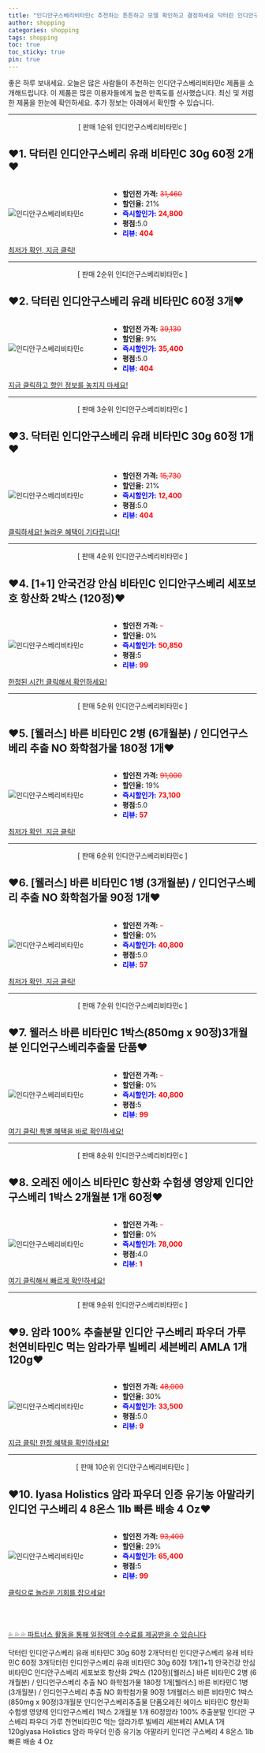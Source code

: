 ```yaml
---
title: "인디안구스베리비타민c 추천하는 튼튼하고 모델 확인하고 결정하세요 닥터린 인디안구스베리 유래 비타민C 30g"
author: shopping
categories: shopping
tags: shopping
toc: true
toc_sticky: true
pin: true
---
```

좋은 하루 보내세요. 오늘은 많은 사람들이 추천하는 인디안구스베리비타민c 제품을 소개해드립니다. 이 제품은 많은 이용자들에게 높은 만족도를 선사했습니다. 최신 및 저렴한 제품을 한눈에 확인하세요. 추가 정보는 아래에서 확인할 수 있습니다.

---
<p class="toplist" style="margin: 0 auto; display: block; width: fit-content;">[ 판매 1순위 인디안구스베리비타민c ]</p>

<h2><strong>❤️1. 닥터린 인디안구스베리 유래 비타민C 30g 60정 2개❤️</strong></h2>

<div style="display: flex; align-items: center;">
    <div style="flex: 0.4;">
        <img src="https://thumbnail9.coupangcdn.com/thumbnails/remote/230x230ex/image/retail/images/3911260544925360-9383c564-ecd4-4a97-83f4-2b6280a941d4.jpg" alt="인디안구스베리비타민c" style="max-width: 100%;">
    </div>
    <div style="flex: 0.6; margin-left: 10px;">
        <ul>
            <li><strong>할인전 가격:</strong> <del style="color: red;">31,460</del></li>
            <li><strong>할인율:</strong> 21%</li>
            <li><span style='color:blue'><strong>즉시할인가:</strong></span> <span style='color:red'><strong>24,800</strong></span></li>
            <li><strong>평점:</strong>5.0</li>
            <li><span style='color:blue'><strong>리뷰:</strong></span> <span style='color:red'><strong>404</strong></span></li>
        </ul>
    </div>
</div>
<div class="center">
    <a href="https://selin100587.github.io?lptag=AF9450613&subid=githubio&pageKey=6004259023&traceid=V0-153&itemId=18172762421&vendorItemId=85322056737" class="myButton">
        최저가 확인, 지금 클릭!
    </a>
</div>


---
<p class="toplist" style="margin: 0 auto; display: block; width: fit-content;">[ 판매 2순위 인디안구스베리비타민c ]</p>

<h2><strong>❤️2. 닥터린 인디안구스베리 유래 비타민C 60정 3개❤️</strong></h2>

<div style="display: flex; align-items: center;">
    <div style="flex: 0.4;">
        <img src="https://thumbnail7.coupangcdn.com/thumbnails/remote/230x230ex/image/retail/images/3911282963657992-7107ce78-fd81-481c-bb51-8d7b98a912fa.jpg" alt="인디안구스베리비타민c" style="max-width: 100%;">
    </div>
    <div style="flex: 0.6; margin-left: 10px;">
        <ul>
            <li><strong>할인전 가격:</strong> <del style="color: red;">39,130</del></li>
            <li><strong>할인율:</strong> 9%</li>
            <li><span style='color:blue'><strong>즉시할인가:</strong></span> <span style='color:red'><strong>35,400</strong></span></li>
            <li><strong>평점:</strong>5.0</li>
            <li><span style='color:blue'><strong>리뷰:</strong></span> <span style='color:red'><strong>404</strong></span></li>
        </ul>
    </div>
</div>
<div class="center">
    <a href="https://selin100587.github.io?lptag=AF9450613&subid=githubio&pageKey=6004259023&traceid=V0-153&itemId=13612285353&vendorItemId=84723560544" class="myButton">
        지금 클릭하고 할인 정보를 놓치지 마세요!
    </a>
</div>


---
<p class="toplist" style="margin: 0 auto; display: block; width: fit-content;">[ 판매 3순위 인디안구스베리비타민c ]</p>

<h2><strong>❤️3. 닥터린 인디안구스베리 유래 비타민C 30g 60정 1개❤️</strong></h2>

<div style="display: flex; align-items: center;">
    <div style="flex: 0.4;">
        <img src="https://thumbnail7.coupangcdn.com/thumbnails/remote/230x230ex/image/retail/images/7882417778266653-14b12114-cb6a-41ce-9527-c1aaf46c2ca9.jpg" alt="인디안구스베리비타민c" style="max-width: 100%;">
    </div>
    <div style="flex: 0.6; margin-left: 10px;">
        <ul>
            <li><strong>할인전 가격:</strong> <del style="color: red;">15,730</del></li>
            <li><strong>할인율:</strong> 21%</li>
            <li><span style='color:blue'><strong>즉시할인가:</strong></span> <span style='color:red'><strong>12,400</strong></span></li>
            <li><strong>평점:</strong>5.0</li>
            <li><span style='color:blue'><strong>리뷰:</strong></span> <span style='color:red'><strong>404</strong></span></li>
        </ul>
    </div>
</div>
<div class="center">
    <a href="https://selin100587.github.io?lptag=AF9450613&subid=githubio&pageKey=6004259023&traceid=V0-153&itemId=10877430722&vendorItemId=80441469492" class="myButton">
        클릭하세요! 놀라운 혜택이 기다립니다!
    </a>
</div>


---
<p class="toplist" style="margin: 0 auto; display: block; width: fit-content;">[ 판매 4순위 인디안구스베리비타민c ]</p>

<h2><strong>❤️4. [1+1] 안국건강 안심 비타민C 인디안구스베리 세포보호 항산화 2박스 (120정)❤️</strong></h2>

<div style="display: flex; align-items: center;">
    <div style="flex: 0.4;">
        <img src="https://thumbnail9.coupangcdn.com/thumbnails/remote/230x230ex/image/vendor_inventory/bb4c/1d628e303e6e562e894ed32074c30d6f29fefa5b74cdea3c18d2e20b1aa7.jpg" alt="인디안구스베리비타민c" style="max-width: 100%;">
    </div>
    <div style="flex: 0.6; margin-left: 10px;">
        <ul>
            <li><strong>할인전 가격:</strong> <del style="color: red;">-</del></li>
            <li><strong>할인율:</strong> 0%</li>
            <li><span style='color:blue'><strong>즉시할인가:</strong></span> <span style='color:red'><strong>50,850</strong></span></li>
            <li><strong>평점:</strong>5</li>
            <li><span style='color:blue'><strong>리뷰:</strong></span> <span style='color:red'><strong>99</strong></span></li>
        </ul>
    </div>
</div>
<div class="center">
    <a href="https://selin100587.github.io?lptag=AF9450613&subid=githubio&pageKey=8251641643&traceid=V0-153&itemId=23757336083&vendorItemId=90781785049" class="myButton">
        한정된 시간! 클릭해서 확인하세요!
    </a>
</div>


---
<p class="toplist" style="margin: 0 auto; display: block; width: fit-content;">[ 판매 5순위 인디안구스베리비타민c ]</p>

<h2><strong>❤️5. [웰러스] 바른 비타민C 2병 (6개월분) / 인디언구스베리 추출 NO 화학첨가물 180정 1개❤️</strong></h2>

<div style="display: flex; align-items: center;">
    <div style="flex: 0.4;">
        <img src="https://thumbnail6.coupangcdn.com/thumbnails/remote/230x230ex/image/vendor_inventory/f6ec/10b5b95275f9bd12e0e0c8b6898374ee16d29e6f93b792b912733929d987.jpg" alt="인디안구스베리비타민c" style="max-width: 100%;">
    </div>
    <div style="flex: 0.6; margin-left: 10px;">
        <ul>
            <li><strong>할인전 가격:</strong> <del style="color: red;">91,000</del></li>
            <li><strong>할인율:</strong> 19%</li>
            <li><span style='color:blue'><strong>즉시할인가:</strong></span> <span style='color:red'><strong>73,100</strong></span></li>
            <li><strong>평점:</strong>5.0</li>
            <li><span style='color:blue'><strong>리뷰:</strong></span> <span style='color:red'><strong>57</strong></span></li>
        </ul>
    </div>
</div>
<div class="center">
    <a href="https://selin100587.github.io?lptag=AF9450613&subid=githubio&pageKey=7188284585&traceid=V0-153&itemId=18121018213&vendorItemId=85272161528" class="myButton">
        최저가 확인, 지금 클릭!
    </a>
</div>


---
<p class="toplist" style="margin: 0 auto; display: block; width: fit-content;">[ 판매 6순위 인디안구스베리비타민c ]</p>

<h2><strong>❤️6. [웰러스] 바른 비타민C 1병 (3개월분) / 인디언구스베리 추출 NO 화학첨가물 90정 1개❤️</strong></h2>

<div style="display: flex; align-items: center;">
    <div style="flex: 0.4;">
        <img src="https://thumbnail7.coupangcdn.com/thumbnails/remote/230x230ex/image/vendor_inventory/2a27/91a8249948d44d5e6ae43392393de5ad2762c8e95f0d1561f8fd7dd24d92.jpg" alt="인디안구스베리비타민c" style="max-width: 100%;">
    </div>
    <div style="flex: 0.6; margin-left: 10px;">
        <ul>
            <li><strong>할인전 가격:</strong> <del style="color: red;">-</del></li>
            <li><strong>할인율:</strong> 0%</li>
            <li><span style='color:blue'><strong>즉시할인가:</strong></span> <span style='color:red'><strong>40,800</strong></span></li>
            <li><strong>평점:</strong>5.0</li>
            <li><span style='color:blue'><strong>리뷰:</strong></span> <span style='color:red'><strong>57</strong></span></li>
        </ul>
    </div>
</div>
<div class="center">
    <a href="https://selin100587.github.io?lptag=AF9450613&subid=githubio&pageKey=7188284585&traceid=V0-153&itemId=18143429499&vendorItemId=86130590724" class="myButton">
        최저가 확인, 지금 클릭!
    </a>
</div>


---
<p class="toplist" style="margin: 0 auto; display: block; width: fit-content;">[ 판매 7순위 인디안구스베리비타민c ]</p>

<h2><strong>❤️7. 웰러스 바른 비타민C 1박스(850mg x 90정)3개월분 인디언구스베리추출물 단품❤️</strong></h2>

<div style="display: flex; align-items: center;">
    <div style="flex: 0.4;">
        <img src="https://thumbnail8.coupangcdn.com/thumbnails/remote/230x230ex/image/vendor_inventory/e911/2d95a95a4141eaddb18991e1c885de24890fab656d02976aac2f5d04bf0d.jpg" alt="인디안구스베리비타민c" style="max-width: 100%;">
    </div>
    <div style="flex: 0.6; margin-left: 10px;">
        <ul>
            <li><strong>할인전 가격:</strong> <del style="color: red;">-</del></li>
            <li><strong>할인율:</strong> 0%</li>
            <li><span style='color:blue'><strong>즉시할인가:</strong></span> <span style='color:red'><strong>40,800</strong></span></li>
            <li><strong>평점:</strong>5</li>
            <li><span style='color:blue'><strong>리뷰:</strong></span> <span style='color:red'><strong>99</strong></span></li>
        </ul>
    </div>
</div>
<div class="center">
    <a href="https://selin100587.github.io?lptag=AF9450613&subid=githubio&pageKey=7805235211&traceid=V0-153&itemId=21149641494&vendorItemId=88211218069" class="myButton">
        여기 클릭! 특별 혜택을 바로 확인하세요!
    </a>
</div>


---
<p class="toplist" style="margin: 0 auto; display: block; width: fit-content;">[ 판매 8순위 인디안구스베리비타민c ]</p>

<h2><strong>❤️8. 오레진 에이스 비타민C 항산화 수험생 영양제 인디안구스베리 1박스 2개월분 1개 60정❤️</strong></h2>

<div style="display: flex; align-items: center;">
    <div style="flex: 0.4;">
        <img src="https://thumbnail9.coupangcdn.com/thumbnails/remote/230x230ex/image/vendor_inventory/116b/2da8bc0f37816d67ec030f9da675ba704ecd30a1d3b0b62a267fe538f320.jpg" alt="인디안구스베리비타민c" style="max-width: 100%;">
    </div>
    <div style="flex: 0.6; margin-left: 10px;">
        <ul>
            <li><strong>할인전 가격:</strong> <del style="color: red;">-</del></li>
            <li><strong>할인율:</strong> 0%</li>
            <li><span style='color:blue'><strong>즉시할인가:</strong></span> <span style='color:red'><strong>78,000</strong></span></li>
            <li><strong>평점:</strong>4.0</li>
            <li><span style='color:blue'><strong>리뷰:</strong></span> <span style='color:red'><strong>1</strong></span></li>
        </ul>
    </div>
</div>
<div class="center">
    <a href="https://selin100587.github.io?lptag=AF9450613&subid=githubio&pageKey=7292592133&traceid=V0-153&itemId=18642780611&vendorItemId=85738721106" class="myButton">
        여기 클릭해서 빠르게 확인하세요!
    </a>
</div>


---
<p class="toplist" style="margin: 0 auto; display: block; width: fit-content;">[ 판매 9순위 인디안구스베리비타민c ]</p>

<h2><strong>❤️9. 암라 100% 추출분말 인디안 구스베리 파우더 가루 천연비타민C 먹는 암라가루 빌베리 세븐베리 AMLA 1개 120g❤️</strong></h2>

<div style="display: flex; align-items: center;">
    <div style="flex: 0.4;">
        <img src="https://thumbnail6.coupangcdn.com/thumbnails/remote/230x230ex/image/vendor_inventory/2840/82aff040d87ae472f1ca074f7b065afebd9c39a64b47d6144a2069e377ed.jpg" alt="인디안구스베리비타민c" style="max-width: 100%;">
    </div>
    <div style="flex: 0.6; margin-left: 10px;">
        <ul>
            <li><strong>할인전 가격:</strong> <del style="color: red;">48,000</del></li>
            <li><strong>할인율:</strong> 30%</li>
            <li><span style='color:blue'><strong>즉시할인가:</strong></span> <span style='color:red'><strong>33,500</strong></span></li>
            <li><strong>평점:</strong>5.0</li>
            <li><span style='color:blue'><strong>리뷰:</strong></span> <span style='color:red'><strong>9</strong></span></li>
        </ul>
    </div>
</div>
<div class="center">
    <a href="https://selin100587.github.io?lptag=AF9450613&subid=githubio&pageKey=7384872412&traceid=V0-153&itemId=13794626866&vendorItemId=81214307667" class="myButton">
        지금 클릭! 한정 혜택을 확인하세요!
    </a>
</div>


---
<p class="toplist" style="margin: 0 auto; display: block; width: fit-content;">[ 판매 10순위 인디안구스베리비타민c ]</p>

<h2><strong>❤️10. Iyasa Holistics 암라 파우더 인증 유기농 아말라키 인디언 구스베리 4 8온스 1lb 빠른 배송 4 Oz❤️</strong></h2>

<div style="display: flex; align-items: center;">
    <div style="flex: 0.4;">
        <img src="https://thumbnail9.coupangcdn.com/thumbnails/remote/230x230ex/image/vendor_inventory/ac47/9692ded48d263c43158a09d463ab2a68051744eedad28fa35ab467679c53.jpg" alt="인디안구스베리비타민c" style="max-width: 100%;">
    </div>
    <div style="flex: 0.6; margin-left: 10px;">
        <ul>
            <li><strong>할인전 가격:</strong> <del style="color: red;">93,400</del></li>
            <li><strong>할인율:</strong> 29%</li>
            <li><span style='color:blue'><strong>즉시할인가:</strong></span> <span style='color:red'><strong>65,400</strong></span></li>
            <li><strong>평점:</strong>5</li>
            <li><span style='color:blue'><strong>리뷰:</strong></span> <span style='color:red'><strong>99</strong></span></li>
        </ul>
    </div>
</div>
<div class="center">
    <a href="https://selin100587.github.io?lptag=AF9450613&subid=githubio&pageKey=8254320067&traceid=V0-153&itemId=23768479063&vendorItemId=90793568033" class="myButton">
        클릭으로 놀라운 기회를 잡으세요!
    </a>
</div>

<br><br><br>[💦 💦 💦 파트너스 활동을 통해 일정액의 수수료를 제공받을 수 있습니다](https://link.coupang.com/a/bcpT2c)<br><br>닥터린 인디안구스베리 유래 비타민C 30g 60정 2개닥터린 인디안구스베리 유래 비타민C 60정 3개닥터린 인디안구스베리 유래 비타민C 30g 60정 1개[1+1] 안국건강 안심 비타민C 인디안구스베리 세포보호 항산화 2박스 (120정)[웰러스] 바른 비타민C 2병 (6개월분) / 인디언구스베리 추출 NO 화학첨가물 180정 1개[웰러스] 바른 비타민C 1병 (3개월분) / 인디언구스베리 추출 NO 화학첨가물 90정 1개웰러스 바른 비타민C 1박스(850mg x 90정)3개월분 인디언구스베리추출물 단품오레진 에이스 비타민C 항산화 수험생 영양제 인디안구스베리 1박스 2개월분 1개 60정암라 100% 추출분말 인디안 구스베리 파우더 가루 천연비타민C 먹는 암라가루 빌베리 세븐베리 AMLA 1개 120gIyasa Holistics 암라 파우더 인증 유기농 아말라키 인디언 구스베리 4 8온스 1lb 빠른 배송 4 Oz